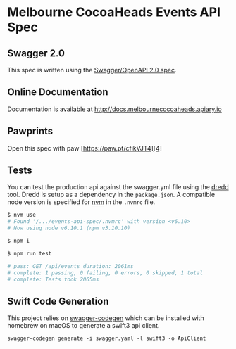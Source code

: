 # Melbourne CocoaHeads Events API Spec

## Swagger 2.0

This spec is written using the [Swagger/OpenAPI 2.0 spec][5]. 

## Online Documentation

Documentation is available at http://docs.melbournecocoaheads.apiary.io

## Pawprints

Open this spec with paw [https://paw.pt/cfikVJT4][4]

## Tests

You can test the production api against the swagger.yml file using the [dredd][2] tool. Dredd is setup as a dependency in the `package.json`. A compatible node version is specified for [nvm][3] in the `.nvmrc` file.

```zsh
$ nvm use
# Found '/.../events-api-spec/.nvmrc' with version <v6.10>
# Now using node v6.10.1 (npm v3.10.10)

$ npm i

$ npm run test

# pass: GET /api/events duration: 2061ms
# complete: 1 passing, 0 failing, 0 errors, 0 skipped, 1 total
# complete: Tests took 2065ms
```

## Swift Code Generation

This project relies on [swagger-codegen][1] which can be installed with homebrew on macOS to generate a swift3 api client.

```
swagger-codegen generate -i swagger.yaml -l swift3 -o ApiClient
```


[1]: https://github.com/swagger-api/swagger-codegen
[2]: https://dredd.readthedocs.io
[3]: https://github.com/creationix/nvm
[4]: https://paw.pt/cfikVJT4
[5]: https://github.com/OAI/OpenAPI-Specification/blob/master/versions/2.0.md